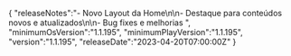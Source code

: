 {
  "releaseNotes":"- Novo Layout da Home\n\n- Destaque para conteúdos novos e atualizados\n\n- Bug fixes e melhorias ",
  "minimumOsVersion":"1.1.195",
  "minimumPlayVersion":"1.1.195",
  "version":"1.1.195",
  "releaseDate":"2023-04-20T07:00:00Z"
}

